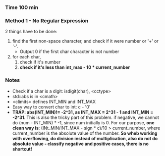 ### Time 100 min

### Method 1 - No Regular Expression
2 things have to be done: 
1. find the first non-space character, and check if it were number or '+' or '-'.
    - Output 0 if the first char character is not number
2. for each char, 
    1. check if it's number
    2. **check if it's less than int_max - 10 * current_number** 
    
### Notes
* Check if a char is a digit: isdigit(char),  \<cctype\> 
* std::abs is in \<cmath\>
*  \<climits\> defines INT_MIN and INT_MAX
* Easy way to convert char to int: c - '0'
* **TRAP: abs(INT_MIN)!= -2^31, as INT_MAX = 2^31 - 1 and INT_MIN = -2^31**. This is also the tricky part of this problem. 
if negative, we cannot do (num - INT_MIN) * -1, since num initially is 0. 
For our purpose, **one clean way is**: (INt_MIN/INT_MAX - sign * c)/10 > current_number, where current_number is the absolute value of the 
number.  **So wheb working with overflowing, do division instead of multiplication, also do not do absolute value - classify negative and positive cases, there is no shortcut!**
